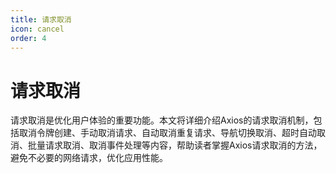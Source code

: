 ```yaml
---
title: 请求取消
icon: cancel
order: 4
---
```


# 请求取消

请求取消是优化用户体验的重要功能。本文将详细介绍Axios的请求取消机制，包括取消令牌创建、手动取消请求、自动取消重复请求、导航切换取消、超时自动取消、批量请求取消、取消事件处理等内容，帮助读者掌握Axios请求取消的方法，避免不必要的网络请求，优化应用性能。
